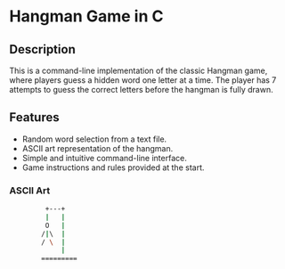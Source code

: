 # Hangman Game in C

## Description
This is a command-line implementation of the classic Hangman game, where players guess a hidden word one letter at a time. The player has 7 attempts to guess the correct letters before the hangman is fully drawn.

## Features
- Random word selection from a text file.
- ASCII art representation of the hangman.
- Simple and intuitive command-line interface.
- Game instructions and rules provided at the start.

### ASCII Art
```bash
         +---+
         |   |
         O   |
        /|\  |
        / \  |
             |
        =========
